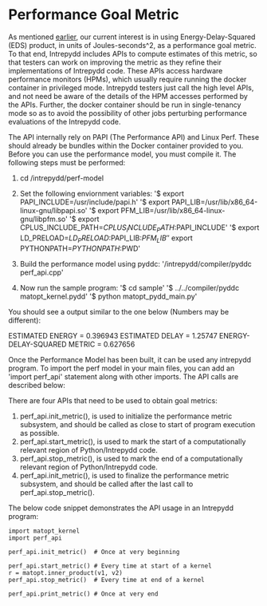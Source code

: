 # Performance Goal Metric

As mentioned [earlier](README.md), our current interest is in using
Energy-Delay-Squared (EDS) product, in units of Joules-seconds^2, as a
performance goal metric.  To that end, Intrepydd includes APIs to
compute estimates of this metric, so that testers can work on
improving the metric as they refine their implementations of Intrepydd
code.  These APIs access hardware performance monitors (HPMs), which
usually require running the docker container in privileged mode.
Intrepydd testers just call the high level APIs, and not need be aware
of the details of the HPM accesses performed by the APIs.  Further,
the docker container should be run in single-tenancy mode so as to
avoid the possibility of other jobs perturbing performance evaluations
of the Intrepydd code.

The API internally rely on PAPI (The Performance API) and Linux Perf. These
should already be bundles within the Docker container provided to you. Before
you can use the performance model, you must compile it. The following steps
must be performed:
1. cd /intrepydd/perf-model
2. Set the following enviornment variables:
 '$ export PAPI_INCLUDE=/usr/include/papi.h'
 '$ export PAPI_LIB=/usr/lib/x86_64-linux-gnu/libpapi.so'
 '$ export PFM_LIB=/usr/lib/x86_64-linux-gnu/libpfm.so'
 '$ export CPLUS_INCLUDE_PATH=$CPLUS_INCLUDE_PATH:$PAPI_INCLUDE'
 '$ export LD_PRELOAD=$LD_PRELOAD:$PAPI_LIB:$PFM_LIB'
 '$ export PYTHONPATH=$PYTHONPATH:$PWD'
3. Build the performance model using pyddc:
 '/intrepydd/compiler/pyddc perf_api.cpp'

4. Now run the sample program:
 '$ cd sample'
 '$ ../../compiler/pyddc matopt_kernel.pydd'
 '$ python matopt_pydd_main.py'

You should see a output similar to the one below (Numbers may be different):

 ESTIMATED ENERGY = 0.396943
 ESTIMATED DELAY = 1.25747
 ENERGY-DELAY-SQUARED METRIC = 0.627656

Once the Performance Model has been built, it can be used any intrepydd program.
To import the perf model in your main files, you can add an 'import perf_api'
statement along with other imports. The API calls are described below:

There are four APIs that need to be used to obtain goal metrics:
1. perf_api.init_metric(), is used to initialize the performance
   metric subsystem, and should be called as close to start of program
   execution as possible.
2. perf_api.start_metric(), is used to mark the start of a
computationally relevant region of Python/Intrepydd code.
3. perf_api.stop_metric(), is used to mark the end of a
computationally relevant region of Python/Intrepydd code.
4. perf_api.init_metric(), is used to finalize the performance
   metric subsystem, and should be called after the last call to perf_api.stop_metric().

The below code snippet demonstrates the API usage in an Intrepydd program:

```
import matopt_kernel
import perf_api

perf_api.init_metric()  # Once at very beginning

perf_api.start_metric() # Every time at start of a kernel
r = matopt.inner_product(v1, v2)
perf_api.stop_metric()  # Every time at end of a kernel

perf_api.print_metric() # Once at very end
```
